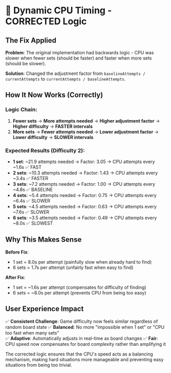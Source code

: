 # 🔧 Dynamic CPU Timing - CORRECTED Logic

## The Fix Applied

**Problem**: The original implementation had backwards logic - CPU was slower when fewer sets (should be faster) and faster when more sets (should be slower).

**Solution**: Changed the adjustment factor from `baselineAttempts / currentAttempts` to `currentAttempts / baselineAttempts`.

## How It Now Works (Correctly)

### Logic Chain:

1. **Fewer sets** → **More attempts needed** → **Higher adjustment factor** → **Higher difficulty** → **FASTER intervals**
2. **More sets** → **Fewer attempts needed** → **Lower adjustment factor** → **Lower difficulty** → **SLOWER intervals**

### Expected Results (Difficulty 2):

- **1 set**: ~21.9 attempts needed → Factor: 3.05 → CPU attempts every ~1.6s ✅ FAST
- **2 sets**: ~10.3 attempts needed → Factor: 1.43 → CPU attempts every ~3.4s ✅ FASTER
- **3 sets**: ~7.2 attempts needed → Factor: 1.00 → CPU attempts every ~4.8s ✅ BASELINE
- **4 sets**: ~5.4 attempts needed → Factor: 0.75 → CPU attempts every ~6.4s ✅ SLOWER
- **5 sets**: ~4.5 attempts needed → Factor: 0.63 → CPU attempts every ~7.6s ✅ SLOWER
- **6 sets**: ~3.5 attempts needed → Factor: 0.49 → CPU attempts every ~8.0s ✅ SLOWEST

## Why This Makes Sense

**Before Fix**:

- 1 set = 8.0s per attempt (painfully slow when already hard to find)
- 6 sets = 1.7s per attempt (unfairly fast when easy to find)

**After Fix**:

- 1 set = ~1.6s per attempt (compensates for difficulty of finding)
- 6 sets = ~8.0s per attempt (prevents CPU from being too easy)

## User Experience Impact

✅ **Consistent Challenge**: Game difficulty now feels similar regardless of random board state
✅ **Balanced**: No more "impossible when 1 set" or "CPU too fast when many sets"  
✅ **Adaptive**: Automatically adjusts in real-time as board changes
✅ **Fair**: CPU speed now compensates for board complexity rather than amplifying it

The corrected logic ensures that the CPU's speed acts as a balancing mechanism, making hard situations more manageable and preventing easy situations from being too trivial.
